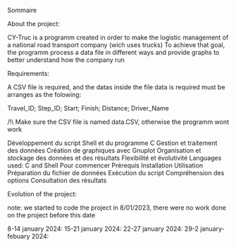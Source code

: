Sommaire

About the project:

CY-Truc is a programm created in order to make the logistic management of a national road transport company (wich uses trucks)
To achieve that goal, the programm process a data file in different ways and provide graphs to better understand how the company run






Requirements:

A CSV file is required, and the datas inside the file data is required must be arranges as the folowing:

Travel_ID; Step_ID; Start; Finish; Distance; Driver_Name

/!\ Make sure the CSV file is named data.CSV, otherwise the programm wont work

Développement du script Shell et du programme C
Gestion et traitement des données
Création de graphiques avec Gnuplot
Organisation et stockage des données et des résultats
Flexibilité et évolutivité
Languages used:
C and Shell
Pour commencer Prérequis Installation 
Utilisation Préparation du fichier de données Exécution du script Compréhension des options Consultation des résultats


Evolution of the project:

note: we started to code the project in 8/01/2023, there were no work done on the project before this date

8-14 january 2024:
15-21 january 2024:
22-27 january 2024:
29-2 january-febuary 2024:
